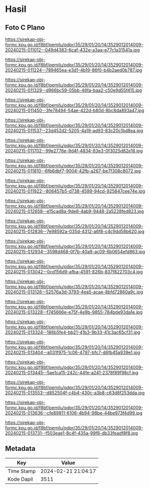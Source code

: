 # Hasil

## Foto C Plano

https://sirekap-obj-formc.kpu.go.id/f8bf/pemilu/pdpr/35/29/01/20/14/3529012014009-20240215-011012--049d4383-6caf-432e-a3aa-e77c1a31541a.jpg

https://sirekap-obj-formc.kpu.go.id/f8bf/pemilu/pdpr/35/29/01/20/14/3529012014009-20240215-011224--789465ea-e3d1-4b19-86f0-b4b2aed0b787.jpg

https://sirekap-obj-formc.kpu.go.id/f8bf/pemilu/pdpr/35/29/01/20/14/3529012014009-20240215-011329--d966bc59-05bb-46fa-baa2-c50e9d55f415.jpg

https://sirekap-obj-formc.kpu.go.id/f8bf/pemilu/pdpr/35/29/01/20/14/3529012014009-20240215-011450--3fe78494-54ae-422d-b80d-8bc8da893a47.jpg

https://sirekap-obj-formc.kpu.go.id/f8bf/pemilu/pdpr/35/29/01/20/14/3529012014009-20240215-011537--23d452d2-5205-4a19-ad93-83c20c1bd8ea.jpg

https://sirekap-obj-formc.kpu.go.id/f8bf/pemilu/pdpr/35/29/01/20/14/3529012014009-20240215-011702--99e2776e-9d4f-4834-83e3-0f3025d82e18.jpg

https://sirekap-obj-formc.kpu.go.id/f8bf/pemilu/pdpr/35/29/01/20/14/3529012014009-20240215-011810--6fb6dbf7-9004-42fb-a267-be7f308c8072.jpg

https://sirekap-obj-formc.kpu.go.id/f8bf/pemilu/pdpr/35/29/01/20/14/3529012014009-20240215-011922--806457b5-d738-4599-94cd-925847cee74e.jpg

https://sirekap-obj-formc.kpu.go.id/f8bf/pemilu/pdpr/35/29/01/20/14/3529012014009-20240215-012658--e15cad8a-9de6-4ab9-9448-2a5228fed823.jpg

https://sirekap-obj-formc.kpu.go.id/f8bf/pemilu/pdpr/35/29/01/20/14/3529012014009-20240215-012836--7e98592a-035d-4312-a6f8-c4c9dd58b620.jpg

https://sirekap-obj-formc.kpu.go.id/f8bf/pemilu/pdpr/35/29/01/20/14/3529012014009-20240215-012934--3598d468-0f7b-40a9-ac09-6b0654efd863.jpg

https://sirekap-obj-formc.kpu.go.id/f8bf/pemilu/pdpr/35/29/01/20/14/3529012014009-20240215-013042--0cd156d9-afba-4591-826b-837f822703c4.jpg

https://sirekap-obj-formc.kpu.go.id/f8bf/pemilu/pdpr/35/29/01/20/14/3529012014009-20240215-013126--52576a3d-3793-4ea5-acae-8bfd72860a9c.jpg

https://sirekap-obj-formc.kpu.go.id/f8bf/pemilu/pdpr/35/29/01/20/14/3529012014009-20240215-013228--f745666e-e75f-4e9b-9855-784bde93da1e.jpg

https://sirekap-obj-formc.kpu.go.id/f8bf/pemilu/pdpr/35/29/01/20/14/3529012014009-20240215-013324--186b5fe4-bb21-41b3-9b33-41c3ac65cf31.jpg

https://sirekap-obj-formc.kpu.go.id/f8bf/pemilu/pdpr/35/29/01/20/14/3529012014009-20240215-013404--a031f975-1c06-4797-bfc7-d6fb45a939e1.jpg

https://sirekap-obj-formc.kpu.go.id/f8bf/pemilu/pdpr/35/29/01/20/14/3529012014009-20240215-013445--5ae1ca15-242c-44fe-a241-2378f89f98cf.jpg

https://sirekap-obj-formc.kpu.go.id/f8bf/pemilu/pdpr/35/29/01/20/14/3529012014009-20240215-013553--d852504f-c4b4-430c-a3b8-c63d8f253dda.jpg

https://sirekap-obj-formc.kpu.go.id/f8bf/pemilu/pdpr/35/29/01/20/14/3529012014009-20240215-013636--cfe89811-6106-4b94-98be-44be973f4d99.jpg

https://sirekap-obj-formc.kpu.go.id/f8bf/pemilu/pdpr/35/29/01/20/14/3529012014009-20240215-013731--f503eae1-8c4f-435a-99f8-db33feadf8f8.jpg


## Metadata

| Key        | Value               |
| ---------- | ------------------- |
| Time Stamp | 2024-02-21 21:04:17 |
| Kode Dapil | 3511                |



